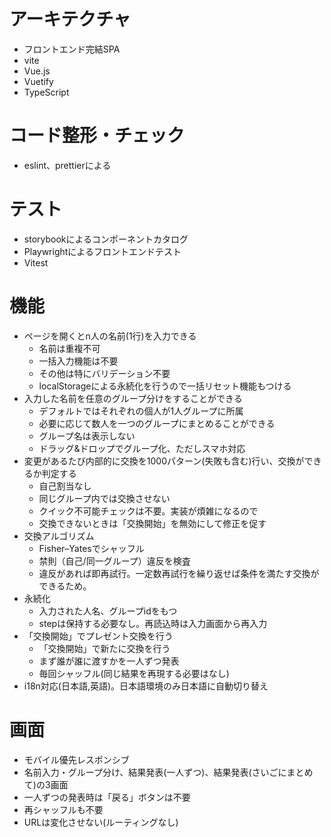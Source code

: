 # アーキテクチャ
- フロントエンド完結SPA
- vite
- Vue.js
- Vuetify
- TypeScript

# コード整形・チェック
- eslint、prettierによる

# テスト
- storybookによるコンポーネントカタログ
- Playwrightによるフロントエンドテスト
- Vitest

# 機能
- ページを開くとn人の名前(1行)を入力できる
    - 名前は重複不可
    - 一括入力機能は不要
    - その他は特にバリデーション不要
    - localStorageによる永続化を行うので一括リセット機能もつける
- 入力した名前を任意のグループ分けをすることができる
    - デフォルトではそれぞれの個人が1人グループに所属
    - 必要に応じて数人を一つのグループにまとめることができる
    - グループ名は表示しない
    - ドラッグ&ドロップでグループ化、ただしスマホ対応
- 変更があるたび内部的に交換を1000パターン(失敗も含む)行い、交換ができるか判定する
    - 自己割当なし
    - 同じグループ内では交換させない
    - クイック不可能チェックは不要。実装が煩雑になるので
    - 交換できないときは「交換開始」を無効にして修正を促す
- 交換アルゴリズム
    - Fisher–Yatesでシャッフル
    - 禁則（自己/同一グループ）違反を検査
    - 違反があれば即再試行。一定数再試行を繰り返せば条件を満たす交換ができるため。
- 永続化
    - 入力された人名、グループidをもつ
    - stepは保持する必要なし。再読込時は入力画面から再入力
- 「交換開始」でプレゼント交換を行う
    - 「交換開始」で新たに交換を行う
    - まず誰が誰に渡すかを一人ずつ発表
    - 毎回シャッフル(同じ結果を再現する必要はなし)
- i18n対応(日本語,英語)。日本語環境のみ日本語に自動切り替え

# 画面
- モバイル優先レスポンシブ
- 名前入力・グループ分け、結果発表(一人ずつ)、結果発表(さいごにまとめて)の3画面
- 一人ずつの発表時は「戻る」ボタンは不要
- 再シャッフルも不要
- URLは変化させない(ルーティングなし)
